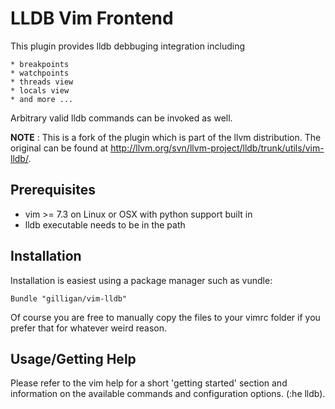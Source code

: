 LLDB Vim Frontend
=================

This plugin provides lldb debbuging integration including

    * breakpoints
    * watchpoints
    * threads view
    * locals view
    * and more ...

Arbitrary valid lldb commands can be invoked as well.

**NOTE** : This is a fork of the plugin which is part of the llvm distribution. The original
can be found at http://llvm.org/svn/llvm-project/lldb/trunk/utils/vim-lldb/.

Prerequisites
-------------

* vim >= 7.3 on Linux or OSX with python support built in
* lldb executable needs to be in the path

Installation
------------

Installation is easiest using a package manager such as vundle:

    Bundle "gilligan/vim-lldb"

Of course you are free to manually copy the files to your vimrc folder if you prefer that for
whatever weird reason.


Usage/Getting Help
------------------

Please refer to the vim help for a short 'getting started' section and
information on the available commands and configuration options. (:he lldb).
